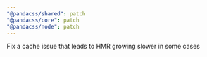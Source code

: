 ```yaml
---
"@pandacss/shared": patch
"@pandacss/core": patch
"@pandacss/node": patch
---
```


Fix a cache issue that leads to HMR growing slower in some cases
